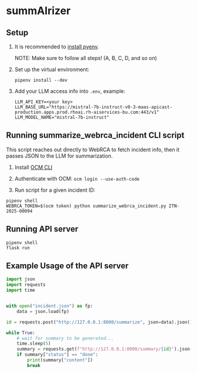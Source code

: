 # summAIrizer

## Setup

1. It is recommended to [install pyenv](https://github.com/pyenv/pyenv?tab=readme-ov-file#installation).

     NOTE: Make sure to follow all steps! (A, B, C, D, and so on)

2. Set up the virtual environment:

    ```shell
    pipenv install --dev
    ```

3. Add your LLM access info into `.env`, example:

   ```text
   LLM_API_KEY=<your key>
   LLM_BASE_URL="https://mistral-7b-instruct-v0-3-maas-apicast-production.apps.prod.rhoai.rh-aiservices-bu.com:443/v1"
   LLM_MODEL_NAME="mistral-7b-instruct"
   ```

## Running summarize_webrca_incident CLI script

This script reaches out directly to WebRCA to fetch incident info, then it passes JSON to the LLM for summarization.

1. Install [OCM CLI](https://github.com/openshift-online/ocm-cli)

2. Authenticate with OCM: `ocm login --use-auth-code`

3. Run script for a given incident ID:

```shell
pipenv shell
WEBRCA_TOKEN=$(ocm token) python summarize_webrca_incident.py ITN-2025-00094
```

## Running API server

```shell
pipenv shell
flask run
```

## Example Usage of the API server

```python
import json
import requests
import time


with open("incident.json") as fp:
    data = json.load(fp)

id = requests.post("http://127.0.0.1:8000/summarize", json=data).json()["id"]

while True:
    # wait for summary to be generated...
    time.sleep(5)
    summary = requests.get(f"http://127.0.0.1:8000/summary/{id}").json()
    if summary["status"] == "done":
        print(summary["content"])
        break
```
